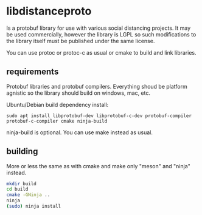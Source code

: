 # libdistanceproto

Is a protobuf library for use with various social distancing projects. It may
be used commercially, however the library is LGPL so such modifications to the
library itself must be published under the same license.

You can use protoc or protoc-c as usual or cmake to build and link libraries.

## requirements

Protobuf libraries and protobuf compilers. Everything shoud be platform agnistic
so the library should build on windows, mac, etc.

Ubuntu/Debian build dependency install:
```
sudo apt install libprotobuf-dev libprotobuf-c-dev protobuf-compiler protobuf-c-compiler cmake ninja-build
```

ninja-build is optional. You can use make instead as usual.

## building

More or less the same as with cmake and make only "meson" and "ninja" instead.

```bash
mkdir build
cd build
cmake -GNinja ..
ninja
(sudo) ninja install
```
